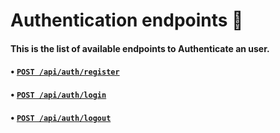 # Authentication endpoints 🔑

#### This is the list of available endpoints to Authenticate an user.

#### • [`POST /api/auth/register`](./register/README.md#Register)
#### • [`POST /api/auth/login`](./login/README.md#Login)
#### • [`POST /api/auth/logout`](./logout/README.md)
